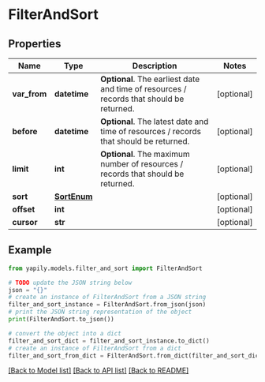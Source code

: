# FilterAndSort


## Properties

Name | Type | Description | Notes
------------ | ------------- | ------------- | -------------
**var_from** | **datetime** | __Optional__. The earliest date and time of resources / records that should be returned. | [optional] 
**before** | **datetime** | __Optional__. The latest date and time of resources / records that should be returned. | [optional] 
**limit** | **int** | __Optional__. The maximum number of resources / records that should be returned. | [optional] 
**sort** | [**SortEnum**](SortEnum.md) |  | [optional] 
**offset** | **int** |  | [optional] 
**cursor** | **str** |  | [optional] 

## Example

```python
from yapily.models.filter_and_sort import FilterAndSort

# TODO update the JSON string below
json = "{}"
# create an instance of FilterAndSort from a JSON string
filter_and_sort_instance = FilterAndSort.from_json(json)
# print the JSON string representation of the object
print(FilterAndSort.to_json())

# convert the object into a dict
filter_and_sort_dict = filter_and_sort_instance.to_dict()
# create an instance of FilterAndSort from a dict
filter_and_sort_from_dict = FilterAndSort.from_dict(filter_and_sort_dict)
```
[[Back to Model list]](../README.md#documentation-for-models) [[Back to API list]](../README.md#documentation-for-api-endpoints) [[Back to README]](../README.md)


